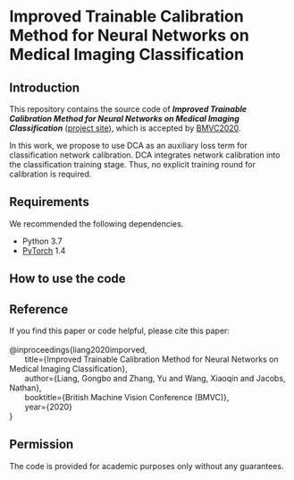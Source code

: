 # Improved Trainable Calibration Method for Neural Networks on Medical Imaging Classification

## Introduction
This repository contains the source code of ***Improved Trainable Calibration Method for Neural Networks on Medical Imaging Classification*** ([project site](http://www.gb-liang.com/dca.html)), which is accepted by [BMVC2020](https://bmvc2020.github.io). 

In this work, we propose to use DCA as an auxiliary loss term for classification network calibration. DCA integrates network calibration into the classification training stage. Thus, no explicit training round for calibration is required. 

## Requirements 
We recommended the following dependencies.
- Python 3.7
- [PyTorch](https://pytorch.org) 1.4

## How to use the code

## Reference
If you find this paper or code helpful, please cite this paper:
<br/> 
<br/> 
@inproceedings{liang2020imporved,  
&nbsp;&nbsp;&nbsp;&nbsp;&nbsp;&nbsp; title={Improved Trainable Calibration Method for Neural Networks on Medical Imaging Classification},  
&nbsp;&nbsp;&nbsp;&nbsp;&nbsp;&nbsp; author={Liang, Gongbo and Zhang, Yu and Wang, Xiaoqin and Jacobs, Nathan},  
&nbsp;&nbsp;&nbsp;&nbsp;&nbsp;&nbsp; booktitle={British Machine Vision Conference (BMVC)},  
&nbsp;&nbsp;&nbsp;&nbsp;&nbsp;&nbsp; year={2020} <br/>
}

## Permission
The code is provided for academic purposes only without any guarantees.
